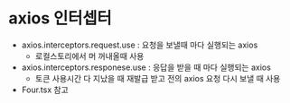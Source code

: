 # axios 인터셉터

- axios.interceptors.request.use : 요청을 보낼때 마다 실행되는 axios
  - 로컬스토리에서 머 꺼내올때 사용
- axios.interceptors.responese.use : 응답을 받을 때 마다 실행되는 axios
  - 토큰 사용시간 다 지났을 때 재발급 받고 전의 axios 요청 다시 보낼 때 사용
- Four.tsx 참고
